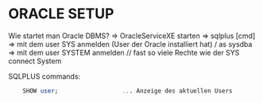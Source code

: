 # ORACLE SETUP

Wie startet man Oracle DBMS?
	=> OracleServiceXE starten
	=> sqlplus [cmd]			
	=> mit dem user SYS anmelden (User der Oracle installiert hat)
			/ as sysdba
	=> mit dem user SYSTEM anmelden		// fast so viele Rechte wie der SYS
			connect System
		
SQLPLUS commands:

```SQL
	SHOW user;                  ... Anzeige des aktuellen Users
```

